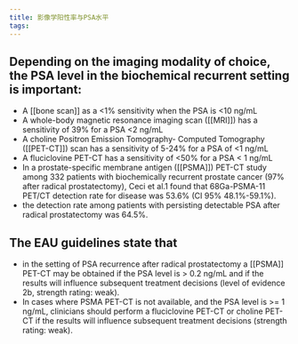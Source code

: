 ```yaml
---
title: 影像学阳性率与PSA水平
tags:
---
```


## Depending on the imaging modality of choice, the PSA level in the biochemical recurrent setting is important:
* A [[bone scan]] as a <1% sensitivity when the PSA is <10 ng/mL
* A whole-body magnetic resonance imaging scan ([[MRI]]) has a sensitivity of 39% for a PSA <2 ng/mL
* A choline Positron Emission Tomography- Computed Tomography ([[PET-CT]]) scan has a sensitivity of 5-24%  for a PSA of <1 ng/mL
* A fluciclovine PET-CT has a sensitivity of <50% for a PSA < 1 ng/mL
* In a prostate-specific membrane antigen ([[PSMA]]) PET-CT study among 332 patients with biochemically recurrent prostate cancer (97% after radical prostatectomy), Ceci et al.1 found that 68Ga-PSMA-11 PET/CT detection rate for disease was 53.6% (CI 95% 48.1%-59.1%).
* the detection rate among patients with persisting detectable PSA after radical prostatectomy was 64.5%.
## The EAU guidelines state that

* in the setting of PSA recurrence after radical prostatectomy a [[PSMA]] PET-CT may be obtained if the PSA level is > 0.2 ng/mL and if the results will influence subsequent treatment decisions (level of evidence 2b, strength rating: weak).
* In cases where PSMA PET-CT is not available, and the PSA level is >= 1 ng/mL, clinicians should perform a fluciclovine PET-CT or choline PET-CT if the results will influence subsequent treatment decisions (strength rating: weak).

